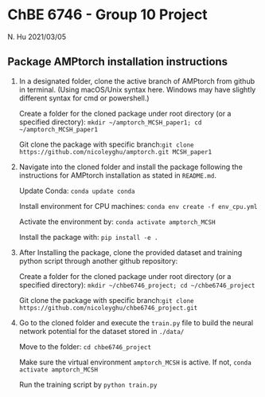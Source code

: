 # ChBE 6746 - Group 10 Project

N. Hu 2021/03/05

## Package AMPtorch installation instructions

1. In a designated folder, clone the active branch of AMPtorch from github in terminal. (Using macOS/Unix syntax here. Windows may have slightly different syntax for cmd or powershell.)
   
   Create a folder for the cloned package under root directory (or a specified directory): `mkdir ~/amptorch_MCSH_paper1; cd ~/amptorch_MCSH_paper1`

   Git clone the package with specific branch:`git clone https://github.com/nicoleyghu/amptorch.git MCSH_paper1`
2. Navigate into the cloned folder and install the package following the instructions for AMPtorch installation as stated in `README.md`. 
   
   Update Conda: `conda update conda`

   Install environment for CPU machines: `conda env create -f env_cpu.yml`

   Activate the environment by: `conda activate amptorch_MCSH`

   Install the package with: `pip install -e .`

3. After Installing the package, clone the provided dataset and training python script through another github repository:
   
    Create a folder for the cloned package under root directory (or a specified directory): `mkdir ~/chbe6746_project; cd ~/chbe6746_project`

   Git clone the package with specific branch:`git clone https://github.com/nicoleyghu/chbe6746_project.git`

4. Go to the cloned folder and execute the `train.py` file to build the neural network potential for the dataset stored in `./data/`
   
   Move to the folder: `cd chbe6746_project`

   Make sure the virtual environment `amptorch_MCSH` is active. If not, `conda activate amptorch_MCSH`

   Run the training script by `python train.py`
